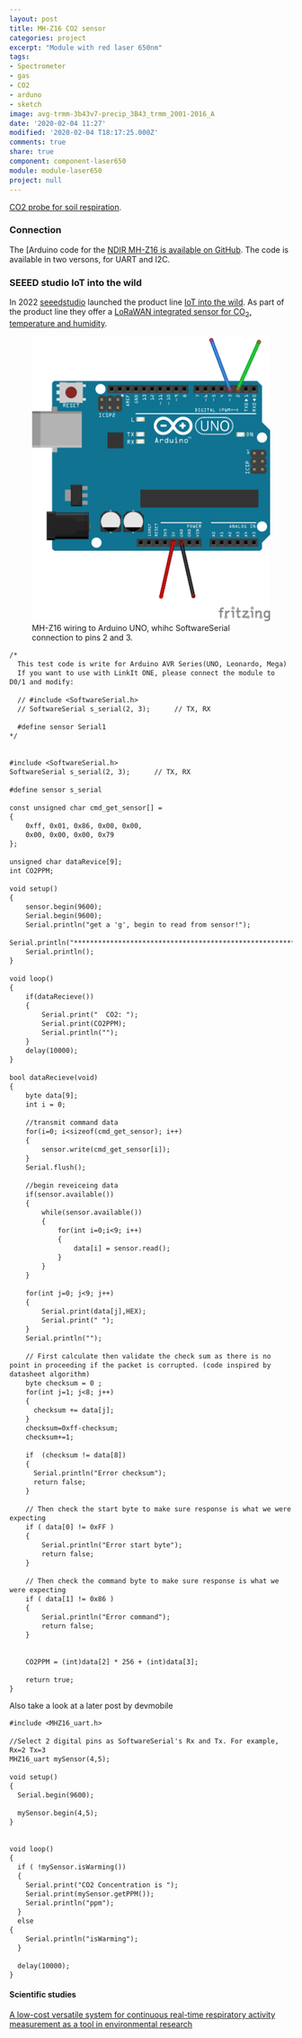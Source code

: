 ```yaml
---
layout: post
title: MH-Z16 CO2 sensor
categories: project
excerpt: "Module with red laser 650nm"
tags:
- Spectrometer
- gas
- CO2
- arduno
- sketch
image: avg-trmm-3b43v7-precip_3B43_trmm_2001-2016_A
date: '2020-02-04 11:27'
modified: '2020-02-04 T18:17:25.000Z'
comments: true
share: true
component: component-laser650
module: module-laser650
project: null
---
```

<script src="https://karttur.github.io/common/assets/js/karttur/togglediv.js"></script>

[CO2 probe for soil respiration](../../sensor/sensor-mh-z16-c02/).



[](https://blog.devmobile.co.nz/2019/01/)

### Connection

The [Arduino code for the [NDIR MH-Z16 is available on GitHub](https://github.com/SandboxElectronics/NDIRZ16). The code is available in two versons, for UART and I2C.

### SEEED studio IoT into the wild

In 2022 [seeedstudio](https://www.seeedstudio.com) launched the product line [IoT into the wild](https://www.seeedstudio.com/iot_into_the_wild.html). As part of the product line they offer a [LoRaWAN integrated sensor for CO<sub>2</sub>, temperature and humidity](https://www.seeedstudio.com/SenseCAP-S2103-LoRaWAN-CO2-Temperature-and-Humidity-Sensor-p-5356.html?queryID=c39b94b6fdd39a01ee87b361d1ce0651&objectID=5356&indexName=bazaar_retailer_products).


<figure>
<img src="../../images/mh-z16_uno_bb.png">
<figcaption> MH-Z16 wiring to Arduino UNO, whihc SoftwareSerial connection to pins 2 and 3. </figcaption>
</figure>



```
/*
  This test code is write for Arduino AVR Series(UNO, Leonardo, Mega)
  If you want to use with LinkIt ONE, please connect the module to D0/1 and modify:

  // #include <SoftwareSerial.h>
  // SoftwareSerial s_serial(2, 3);      // TX, RX

  #define sensor Serial1
*/


#include <SoftwareSerial.h>
SoftwareSerial s_serial(2, 3);      // TX, RX

#define sensor s_serial

const unsigned char cmd_get_sensor[] =
{
    0xff, 0x01, 0x86, 0x00, 0x00,
    0x00, 0x00, 0x00, 0x79
};

unsigned char dataRevice[9];
int CO2PPM;

void setup()
{
    sensor.begin(9600);
    Serial.begin(9600);
    Serial.println("get a 'g', begin to read from sensor!");
    Serial.println("********************************************************");
    Serial.println();
}

void loop()
{
    if(dataRecieve())
    {
        Serial.print("  CO2: ");
        Serial.print(CO2PPM);
        Serial.println("");
    }
    delay(10000);
}

bool dataRecieve(void)
{
    byte data[9];
    int i = 0;

    //transmit command data
    for(i=0; i<sizeof(cmd_get_sensor); i++)
    {
        sensor.write(cmd_get_sensor[i]);
    }
    Serial.flush();

    //begin reveiceing data
    if(sensor.available())
    {
        while(sensor.available())
        {
            for(int i=0;i<9; i++)
            {
                data[i] = sensor.read();
            }
        }
    }

    for(int j=0; j<9; j++)
    {
        Serial.print(data[j],HEX);
        Serial.print(" ");
    }
    Serial.println("");

    // First calculate then validate the check sum as there is no point in proceeding if the packet is corrupted. (code inspired by datasheet algorithm)
    byte checksum = 0 ;
    for(int j=1; j<8; j++)
    {
      checksum += data[j];
    }
    checksum=0xff-checksum;
    checksum+=1;

    if  (checksum != data[8])
    {
      Serial.println("Error checksum");
      return false;
    }

    // Then check the start byte to make sure response is what we were expecting
    if ( data[0] != 0xFF )
    {
        Serial.println("Error start byte");
        return false;
    }

    // Then check the command byte to make sure response is what we were expecting
    if ( data[1] != 0x86 )
    {
        Serial.println("Error command");
        return false;
    }


    CO2PPM = (int)data[2] * 256 + (int)data[3];

    return true;
}
```

Also take a look at a later post by devmobile

[](https://blog.devmobile.co.nz/2019/02/01/carbon-dioxide-sensormh-z16-library-comparison/)

```
#include <MHZ16_uart.h>

//Select 2 digital pins as SoftwareSerial's Rx and Tx. For example, Rx=2 Tx=3
MHZ16_uart mySensor(4,5);

void setup()
{
  Serial.begin(9600);

  mySensor.begin(4,5);
}


void loop()
{
  if ( !mySensor.isWarming())
  {
    Serial.print("CO2 Concentration is ");
    Serial.print(mySensor.getPPM());
    Serial.println("ppm");
  }
  else
{
    Serial.println("isWarming");
  }

  delay(10000);
}
```

#### Scientific studies



[A low-cost versatile system for continuous real-time respiratory activity measurement as a tool in environmental research](https://www.sciencedirect.com/science/article/abs/pii/S0263224121008654)
